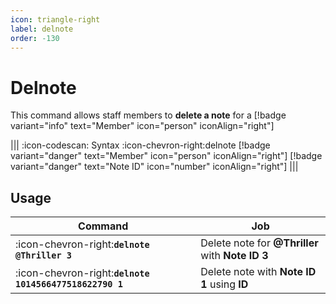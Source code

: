 ```yaml
---
icon: triangle-right
label: delnote
order: -130
---
```


# Delnote

This command allows staff members to **delete a note** for a [!badge variant="info" text="Member" icon="person" iconAlign="right"]

||| :icon-codescan: Syntax
:icon-chevron-right:delnote [!badge variant="danger" text="Member" icon="person" iconAlign="right"] [!badge variant="danger" text="Note ID" icon="number" iconAlign="right"]
|||

## Usage

| Command                                                 | Job                                              |
| ------------------------------------------------------- | ------------------------------------------------ |
| :icon-chevron-right:**`delnote @Thriller 3`**           | Delete note for **@Thriller** with **Note ID 3** |
| :icon-chevron-right:**`delnote 1014566477518622790 1`** | Delete note with **Note ID 1** using **ID**      |
